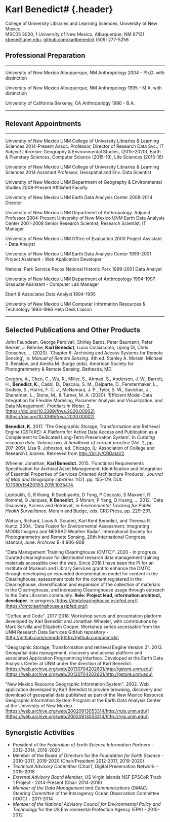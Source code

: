 
# Karl Benedict# {.header}

College of University Libraries and Learning Sciences, University of New Mexico.\
MSC05 3020, 1 University of New Mexico, Albuquerque, NM 87131. \
kbene@unm.edu, [github.com/karlbenedict](http://github.com/karlbenedict) (505) 277-5256


## Professional Preparation
------------------------ ------------------- -------------- ------------------------------
University of New Mexico Albuquerque, NM     Anthropology   2004 - Ph.D. with distinction

University of New Mexico Albuquerque, NM     Anthropology   1995 - M.A. with distinction

University of California Berkeley, CA        Anthropology   1986 - B.A.
------------------------ ------------------- -------------- ------------------------------


## Relevant Appointments
------------------------ ------------------------------------------------------- ------------
University of New Mexico UNM College of University Libraries & Learning Sciences 2014-Present
                         Assoc. Professor, Director of Research Data Svc., IT     
                         *Subject Librarian*: Geography & Environmental Studies, 
                         (2015-2020), Earth & Planetary Sciences, Computer 
                         Science (2015-19), Life Sciences (2015-16)

University of New Mexico UNM College of University Libraries & Learning Sciences 2014
                         Assistant Professor, Geospatial and Env. Data Scientist

University of New Mexico UNM Department of Geography & Environmental Studies     2008-Present
                         Affiliated Faculty

University of New Mexico UNM Earth Data Analysis Center                          2008-2014
                         Director

University of New Mexico UNM Department of Anthropology. Adjunct Professor       2004-Present
University of New Mexico UNM Earth Data Analysis Center                          2001-2008
                         Senior Research Scientist, Research Scientist,
                         IT Manager

University of New Mexico UNM Office of Evaluation                                2000
                         Project Assistant - Data Analyst

University of New Mexico UNM Earth Data Analysis Center                          1999-2001
                         Project Assistant - Web Application Developer

National Park Service    Pecos National Historic Park                            1999-2001
                         Data Analyst

University of New Mexico UNM Department of Anthropology                          1994-1997
                         Graduate Assistant - Computer Lab Manager

Ebert & Associates       Data Analyst                                            1994-1995

University of New Mexico UNM Computer Information Resources & Technology         1993-1996
                         Help Desk Liaison
------------------------ ------------------------------------------------------- ------------

## Selected Publications and Other Products

John Faundeen, George Percivall, Shirley Baros, Peter Baumann, Peter Becker, J. Behnke, **Karl Benedict**, Lucio Colaiacomo, Liping Di, Chris Doescher, ... (2020). 'Chapter 6: Archiving and Access Systems for Remote Sensing', in: *Manual of Remote Sensing*. 4th ed.  Stanley A. Morain, Michael S. Renslow, and Amelia M. Budge (eds). American Society for Photogrammetry & Remote Sensing. Bethesda, MD.  

Gregory, A., Chen, C., Wu, R., Miller, S., Ahmad, S., Anderson, J. W., Barrett, H., **Benedict, K.**, Cadol, D., Dascalu, S. M., Delparte, D., Fenstermaker, L., Godsey, S., Harris, F. C. J., McNamara, J. P., Tyler, S. W., Savickas, J., Sheneman, L., Stone, M., & Turner, M. A. (2020). 'Efficient Model-Data Integration for Flexible Modeling, Parameter Analysis and Visualization, and Data Management'. *Frontiers in Water*, 2. [https://doi.org/10.3389/frwa.2020.00002](https://doi.org/10.3389/frwa.2020.00002)

**Benedict, K.** 2017. 'The Geographic Storage, Transformation and Retrieval Engine (GSToRE): A Platform for Active Data Access and Publication as a Complement to Dedicated Long-Term Preservation System'. In *Curating research data. Volume two, A handbook of current practice* (Vol. 2, pp. 207–209), Lisa R. Johnston, ed. Chicago, IL: Association of College and Research Libraries. Retrieved from <http://bit.ly/CRDataV2>

Wheeler, Jonathan, **Karl Benedict**. 2015. 'Functional Requirements Specification for Archival Asset Management: Identification and Integration of Essential Properties of Services Oriented Architecture Products'. *Journal of Map and Geography Libraries* 11(2). pp. 155-179. DOI: [10.1080/15420353.2015.1035474](http://www.tandfonline.com/doi/full/10.1080/15420353.2015.1035474).

Leptoukh, G, R Kiang, R Soebiyanto, D Tong, P Ceccato, S Maxwell, R Rommel, G Jacquez, **K Benedict**, S Morain, P Yang, Q Huang, ... 2012. 'Data Discovery, Access and Retrieval', in *Environmental Tracking for Public Health Surveillance*. Morain and Budge, eds. CRC Press, pp. 229–291.

Watson, Richard, Louis A. Scuderi, Karl Kent Benedict, and Theresa R. Kuntz. 2004. 'Data Fusion for Environmental Assessment: Integrating MODIS Imagery and NEXRAD Weather Radar'. International Society for Photogrammetry and Remote Sensing,  20th International Congress, Istanbul, June. *Archives* B-4:906-909

"Data Management Training Clearinghouse (DMTC)". 2020 - in progress. Curated clearinghouse for distributed research data management training materials accessible over the web. Since 2018 I have been the PI for an Institute of Museum and Library Services grant to enhance the DMTC through developing an expanded documentation model for content in the Clearinghouse, assessment tools for the content registered in the Clearinghouse, diversification and expansion of the collection of materials in the Clearinghouse, and increasing Clearinghouse usage through outreach to the Data Librarian community. **Role: Project lead, information architect, developer**. In-progress.[https://dmtclearinghouse.esipfed.org/](https://dmtclearinghouse.esipfed.org/)

"Coffee and Code". 2017-2018. Workshop series and presentation platform developed by Karl Benedict and Jonathan Wheeler, with contributions by Mark Servilla and Elizabeth Cooper. Workshop series accessable from the UNM Research Data Services GitHub repository - [http://github.com/unmrds](http://github.com/unmrds)

"Geographic Storage, Transformation and retrieval Engine Version 3". 2013. Geospatial data management, discovery and access platform and associated Application Programming Interface. Developed at the Earth Data Analysis Center at UNM under the direction of Karl Benedict. [https://web.archive.org/web/20130704202601/http://gstore.unm.edu](https://web.archive.org/web/20130704202601/http://gstore.unm.edu)

"New Mexico Resource Geographic Information System". 2002. Web application developed by Karl Benedict to provide browsing, discovery and download of geospatial data published as part of the New Mexico Resource Geographic Information System Program at the Earth Data Analysis Center at the University of New Mexico. [https://web.archive.org/web/20020913053314/http://rgis.unm.edu/](https://web.archive.org/web/20020913053314/http://rgis.unm.edu/)

## Synergistic Activities

* President of the *Federation of Earth Science Information Partners* - 2012-2014, 2019-2020
* Member of the Board of Directors for the *Foundation for Earth Science* - 2010-2017, 2019-2020 (Chair/President 2012-2017, 2019-2020)
* *Technical Advisory Committee* (Chair), Digital Preservation Network - 2015-2018
* *External Advisory Board Member*, US Virgin Islands NSF EPSCoR Track 1 Project - 2014-Present (Chair 2014-2019)
* *Member of the Data Management and Communications (DMAC) Steering Committee* of the Interagency Ocean Observation Committee (IOOC) - 2011-2014
* *Member of the National Advisory Council for Environmental Policy and Technology* for the US Environmental Protection Agency (EPA) - 2010-2012

